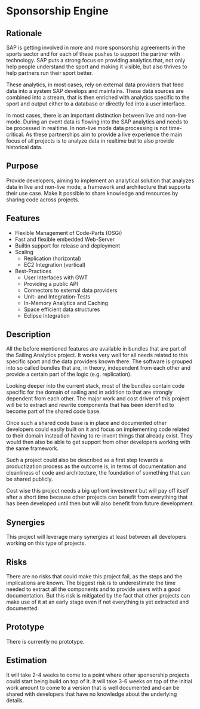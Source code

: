 # Sponsorship Engine

## Rationale
SAP is getting involved in more and more sponsorship agreements in the sports sector and for each of these pushes to support the partner with technology. SAP puts a strong focus on providing analytics that, not only help people understand the sport and making it visible, but also thrives to help partners run their sport better. 

These analytics, in most cases, rely on external data providers that feed data into a system SAP develops and maintains. These data sources are combined into a stream, that is then enriched with analytics specific to the sport and output either to a database or directly fed into a user interface.

In most cases, there is an important distinction between live and non-live mode. During an event data is flowing into the SAP analytics and needs to be processed in realtime. In non-live mode data processing is not time-critical. As these partnerships aim to provide a live experience the main focus of all projects is to analyze data in realtime but to also provide historical data.

## Purpose

Provide developers, aiming to implement an analytical solution that analyzes data in live and non-live mode, a framework and architecture that supports their use case. Make it possible to share knowledge and resources by sharing code across projects.

## Features

* Flexible Management of Code-Parts (OSGi)
* Fast and flexible embedded Web-Server
* Builtin support for release and deployment
* Scaling
    * Replication (horizontal)
    * EC2 Integration (vertical)
* Best-Practices
    * User Interfaces with GWT
    * Providing a public API
    * Connectors to external data providers
    * Unit- and Integration-Tests
    * In-Memory Analytics and Caching
    * Space efficient data structures
    * Eclipse Integration

## Description
All the before mentioned features are available in bundles that are part of the Sailing Analytics project. It works very well for all needs related to this specific sport and the data providers known there. The software is grouped into so called bundles that are, in theory, independent from each other and provide a certain part of the logic (e.g. replication).

Looking deeper into the current stack, most of the bundles contain code specific for the domain of sailing and in addition to that are strongly dependent from each other. The major work and cost driver of this project will be to extract and rewrite components that has been identified to become part of the shared code base.

Once such a shared code base is in place and documented other developers could easily built on it and focus on implementing code related to their domain instead of having to re-invent things that already exist. They would then also be able to get support from other developers working with the same framework. 

Such a project could also be described as a first step towards a productization process as the outcome is, in terms of documentation and cleanliness of code and architecture, the foundation of something that can be shared publicly.

Cost wise this project needs a big upfront investment but will pay off itself after a short time because other projects can benefit from everything that has been developed until then but will also benefit from future development.

## Synergies

This project will leverage many synergies at least between all developers working on this type of projects.

## Risks

There are no risks that could make this project fail, as the steps and the implications are known. The biggest risk is to underestimate the time needed to extract all the components and to provide users with a good documentation. But this risk is mitigated by the fact that other projects can make use of it at an early stage even if not everything is yet extracted and documented.

## Prototype

There is currently no prototype.

## Estimation

It will take 2-4 weeks to come to a point where other sponsorship projects could start being build on top of it. It will take 3-6 weeks on top of the initial work amount to come to a version that is well documented and can be shared with developers that have no knowledge about the underlying details.